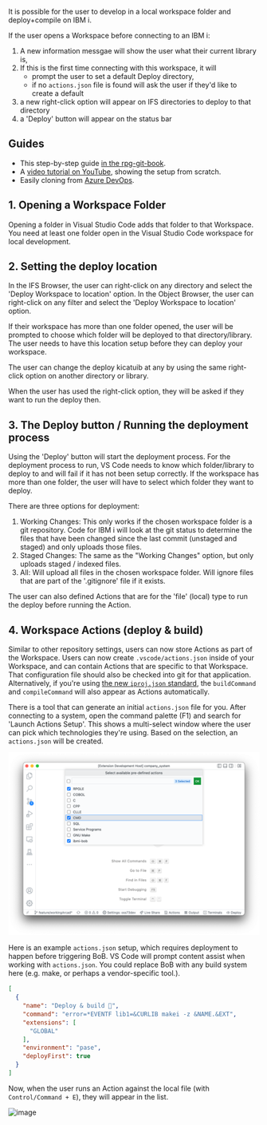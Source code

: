 It is possible for the user to develop in a local workspace folder and deploy+compile on IBM i.

If the user opens a Workspace before connecting to an IBM i:

1. A new information messgae will show the user what their current library is,
2. If this is the first time connecting with this workspace, it will 
   * prompt the user to set a default Deploy directory, 
   * if no `actions.json` file is found will ask the user if they'd like to create a default
3. a new right-click option will appear on IFS directories to deploy to that directory
4. a 'Deploy' button will appear on the status bar

## Guides

* This step-by-step guide [in the rpg-git-book](https://worksofliam.github.io/rpg-git-book/7-tooling-vscode.html).
* A [video tutorial on YouTube](https://www.youtube.com/watch?v=XuiGyWptgDA&t=425s), showing the setup from scratch.
* Easily cloning from [Azure DevOps](azure.md).

## 1. Opening a Workspace Folder

Opening a folder in Visual Studio Code adds that folder to that Workspace. You need at least one folder open in the Visual Studio Code workspace for local development.

## 2. Setting the deploy location

In the IFS Browser, the user can right-click on any directory and select the 'Deploy Workspace to location' option.  In the Object Browser, the user can right-click on any filter and select the 'Deploy Workspace to location' option. 

If their workspace has more than one folder opened, the user will be prompted to choose which folder will be deployed to that directory/library. The user needs to have this location setup before they can deploy your workspace.

The user can change the deploy kicatuib at any by using the same right-click option on another directory or library.

When the user has used the right-click option, they will be asked if they want to run the deploy then.

## 3. The Deploy button / Running the deployment process

Using the 'Deploy' button will start the deployment process. For the deployment process to run, VS Code needs to know which folder/library to deploy to and will fail if it has not been setup correctly. If the workspace has more than one folder, the user will have to select which folder they want to deploy.

There are three options for deployment:

1. Working Changes: This only works if the chosen workspace folder is a git repository. Code for IBM i will look at the git status to determine the files that have been changed since the last commit (unstaged and staged) and only uploads those files.
2. Staged Changes: The same as the "Working Changes" option, but only uploads staged / indexed files.
3. All: Will upload all files in the chosen workspace folder. Will ignore files that are part of the '.gitignore' file if it exists.

The user can also defined Actions that are for the 'file' (local) type to run the deploy before running the Action.

## 4. Workspace Actions (deploy & build)

Similar to other repository settings, users can now store Actions as part of the Workspace. Users can now create `.vscode/actions.json` inside of your Workspace, and can contain Actions that are specific to that Workspace. That configuration file should also be checked into git for that application. Alternatively, if you're using [the new `iproj.json` standard](https://ibm.github.io/ibmi-bob/#/prepare-the-project/project-metadata), the `buildCommand` and `compileCommand` will also appear as Actions automatically.

There is a tool that can generate an initial `actions.json` file for you. After connecting to a system, open the command palette (F1) and search for 'Launch Actions Setup'. This shows a multi-select window where the user can pick which technologies they're using. Based on the selection, an `actions.json` will be created.

![](../../../assets/actions_tool.png)

Here is an example `actions.json` setup, which requires deployment to happen before triggering BoB. VS Code will prompt content assist when working with `actions.json`. You could replace BoB with any build system here (e.g. make, or perhaps a vendor-specific tool.).

```json
[
  {
    "name": "Deploy & build 🔨",
    "command": "error=*EVENTF lib1=&CURLIB makei -z &NAME.&EXT",
    "extensions": [
      "GLOBAL"
    ],
    "environment": "pase",
    "deployFirst": true
  }
]
```

Now, when the user runs an Action against the local file (with `Control/Command + E`), they will appear in the list. 

![image](https://user-images.githubusercontent.com/3708366/146957104-4a26b4ba-c675-4a40-bb51-f77ea964ecf5.png)